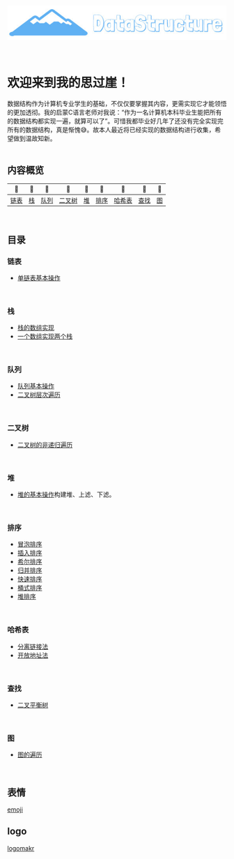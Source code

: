 <div align="center">
    <br>
    <br>
    <br>
    <img src="pics/logo.jpg" width="550px">
    <br>
    <br>
    <br>
</div>

# 欢迎来到我的思过崖！

数据结构作为计算机专业学生的基础，不仅仅要掌握其内容，更需实现它才能领悟的更加透彻。我的启蒙C语言老师对我说：“作为一名计算机本科毕业生能把所有的数据结构都实现一遍，就算可以了”。可惜我都毕业好几年了还没有完全实现完所有的数据结构，真是惭愧:sweat_smile:。故本人最近将已经实现的数据结构进行收集，希望做到温故知新。
<br>
<br>

## 内容概览

| :grapes: | :melon: | :watermelon: | :tangerine: | :lemon: | :banana: | :pineapple: | :apple: | :strawberry: |
| :--------: | :---------: | :---------: | :---------: | :---------:| :---------: | :-------: | :-------:| :------:|
| [链表](#链表) | [栈](#栈-computer) | [队列](#队列-cloud) | [二叉树](#二叉树-couple) | [堆](#堆-floppy_disk) | [排序](#排序-coffee) | [哈希表](#哈希表-bulb)| [查找](#查找-hammer) | [图](#图-speak_no_evil) |
<br>

## 目录

### 链表

- [单链表基本操作](./单链表/链表基本操作.cpp)
<br>

### 栈

- [栈的数组实现]()
- [一个数组实现两个栈]()
<br>

### 队列

- [队列基本操作]()
- [二叉树层次遍历]()
<br>

### 二叉树

- [二叉树的非递归遍历]()
<br>

### 堆

- [堆的基本操作]()构建堆、上滤、下滤。
<br>

### 排序

- [冒泡排序]()
- [插入排序]()
- [希尔排序]()
- [归并排序]()
- [快速排序]()
- [桶式排序]()
- [堆排序]()
<br>

### 哈希表

- [分离链接法]()
- [开放地址法]()
<br>

### 查找

- [二叉平衡树]()
<br>

### 图

- [图的遍历]()
<br>

## 表情
[emoji](https://emojipedia.org/)
<br>

## logo
[logomakr](https://logomakr.com/)
